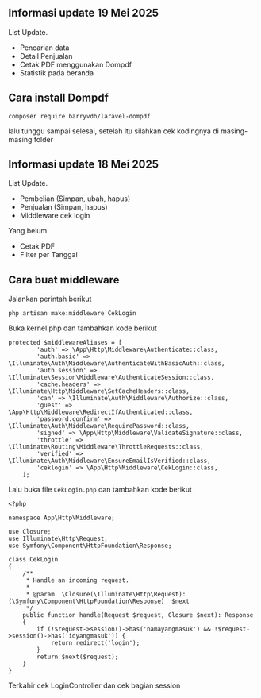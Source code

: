 ## Informasi update 19 Mei 2025
List Update.
- Pencarian data
- Detail Penjualan
- Cetak PDF menggunakan Dompdf
- Statistik pada beranda

## Cara install Dompdf
```
composer require barryvdh/laravel-dompdf
```
lalu tunggu sampai selesai, setelah itu silahkan cek kodingnya di masing-masing folder

## Informasi update 18 Mei 2025

List Update.
- Pembelian (Simpan, ubah, hapus)
- Penjualan (Simpan, hapus)
- Middleware cek login

Yang belum
- Cetak PDF
- Filter per Tanggal

## Cara buat middleware
Jalankan perintah berikut
```
php artisan make:middleware CekLogin
```
Buka kernel.php dan tambahkan kode berikut
```
protected $middlewareAliases = [
        'auth' => \App\Http\Middleware\Authenticate::class,
        'auth.basic' => \Illuminate\Auth\Middleware\AuthenticateWithBasicAuth::class,
        'auth.session' => \Illuminate\Session\Middleware\AuthenticateSession::class,
        'cache.headers' => \Illuminate\Http\Middleware\SetCacheHeaders::class,
        'can' => \Illuminate\Auth\Middleware\Authorize::class,
        'guest' => \App\Http\Middleware\RedirectIfAuthenticated::class,
        'password.confirm' => \Illuminate\Auth\Middleware\RequirePassword::class,
        'signed' => \App\Http\Middleware\ValidateSignature::class,
        'throttle' => \Illuminate\Routing\Middleware\ThrottleRequests::class,
        'verified' => \Illuminate\Auth\Middleware\EnsureEmailIsVerified::class,
        'ceklogin' => \App\Http\Middleware\CekLogin::class,
    ];
```

Lalu buka file `CekLogin.php` dan tambahkan kode berikut
```
<?php

namespace App\Http\Middleware;

use Closure;
use Illuminate\Http\Request;
use Symfony\Component\HttpFoundation\Response;

class CekLogin
{
    /**
     * Handle an incoming request.
     *
     * @param  \Closure(\Illuminate\Http\Request): (\Symfony\Component\HttpFoundation\Response)  $next
     */
    public function handle(Request $request, Closure $next): Response
    {
        if (!$request->session()->has('namayangmasuk') && !$request->session()->has('idyangmasuk')) {
            return redirect('login');
        }
        return $next($request);
    }
}
```

Terkahir cek LoginController dan cek bagian session